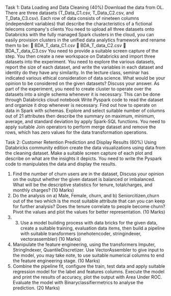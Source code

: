 Task 1: Data Loading and Data Cleaning (40%)
Download the data from OL. There are three datasets (T_Data_C1.csv, T_Data_C2.csv, and T_Data_C3.csv).
Each row of data consists of nineteen columns (independent variables) that describe the characteristics of a fictional telecoms company's clients You need to upload all three datasets onto Databricks with the fully managed Spark clusters in the cloud, you can easily provision clusters in the unified data analytics framework and rename them to be:
 BDA_T_data_C1.csv
 BDA_T_data_C2.csv
 BDA_T_data_C3.csv
You need to provide a suitable screen capture of the step. You then create a new workspace on Databricks and import three datasets into the experiment. You need to explore the various datasets, report the size of each dataset, and write the variables in each dataset and identity do they have any similarity. In the lecture class, seminar has indicated various ethical consideration of data science. What would be your opinion to be considered on the given datasets? Discuss your answer.
As part of the experiment, you need to create cluster to operate over the datasets into a single schema whenever it is necessary. This can be done through Databricks cloud notebook Write Pyspark code to read the dataset and organize it drop whenever is necessary. Find out how to operate on data in Spark with schemas. Explore and select suitable number of columns out of 21 attributes then describe the summary on maximum, minimum, average, and standard deviation by apply Spark-SQL functions. You need to apply suitable Join operators to perform merge dataset and remove the rows, which has zero values for the data transformation operations.


Task 2: Customer Retention Prediction and Display Results (60%)
Using Databricks community edition create the data visualizations using data from the cleaning dataset. Make a suitable screen capture of each plot and describe on what are the insights it depicts. You need to write the Pyspark code to manipulates the data and display the results.
1. Find the number of churn users are in the dataset, Discuss your opinion on the output whether the given dataset is balanced or imbalanced. What will be the descriptive statistics for tenure, totalcharges, and monthly charges? (10 Marks)
2. Do the analysis on a) Male, Female, churn, and b) Seniorcitizen,churn out of the two which is the most suitable attribute that can you can keep for further analysis? Does the tenure correlate to people become churn? Pivot the values and plot the values for better representation. (10 Marks)
3. 3. Use a model building process with data bricks for the given data, create a suitable training, evaluation data items, then build a pipeline with suitable transformers (onehotencoder, stringindexer, vectorassembler) (10 Marks)
4. Manipulate the feature engineering, using the transformers Imputer, StringIndexer, QuantileDiscretizer. Use VectorAssembler to give input to the model, you may take note, to use suitable numerical columns to end the feature engineering stage. (10 Marks)
5. Combine the pipeline fit, configure the train, test data and apply suitable regression model for the label and features columns. Execute the model and print the results of accuracy, plot the output with Area Under ROC. Evaluate the model with Binaryclassifiermetrics to analyse the prediction. (20 Marks)

